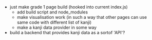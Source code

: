 - just make grade 1 page build (hooked into current index.js)
  - add build script and node_modules
  - make visualisation work (in such a way that other pages can use same code
    with different list of kanji)
  - make a kanji data provider in some way
- build a backend that provides kanji data as a sortof 'API'?
